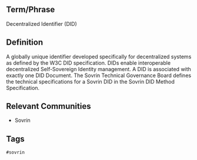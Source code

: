 ## Term/Phrase
Decentralized Identifier (DID)

## Definition
A globally unique identifier developed specifically for decentralized systems as defined by the W3C DID specification. DIDs enable interoperable decentralized Self-Sovereign Identity management. A DID is associated with exactly one DID Document. The Sovrin Technical Governance Board defines the technical specifications for a Sovrin DID in the Sovrin DID Method Specification.

## Relevant Communities
* Sovrin

## Tags
```
#sovrin
```

